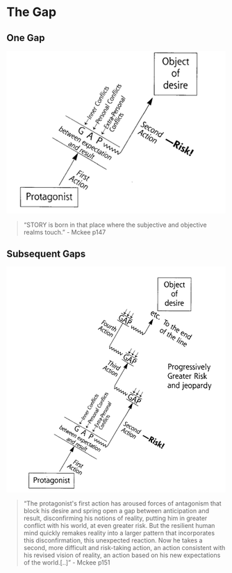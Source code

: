 # The Gap

## One Gap

![The gap](../.gitbook/assets/TheGap.png)

> “STORY is born in that place where the subjective and objective realms touch.” - Mckee p147

## Subsequent Gaps

![the gap continued](../.gitbook/assets/TheGap_progression.png)

> “The protagonist's first action has aroused forces of antagonism that block his desire and spring open a gap between anticipation and result, disconfirming his notions of reality, putting him in greater conflict with his world, at even greater risk. But the resilient human mind quickly remakes reality into a larger pattern that incorporates this disconfirmation, this unexpected reaction. Now he takes a second, more difficult and risk-taking action, an action consistent with his revised vision of reality, an action based on his new expectations of the world.\[..\]” - Mckee p151

